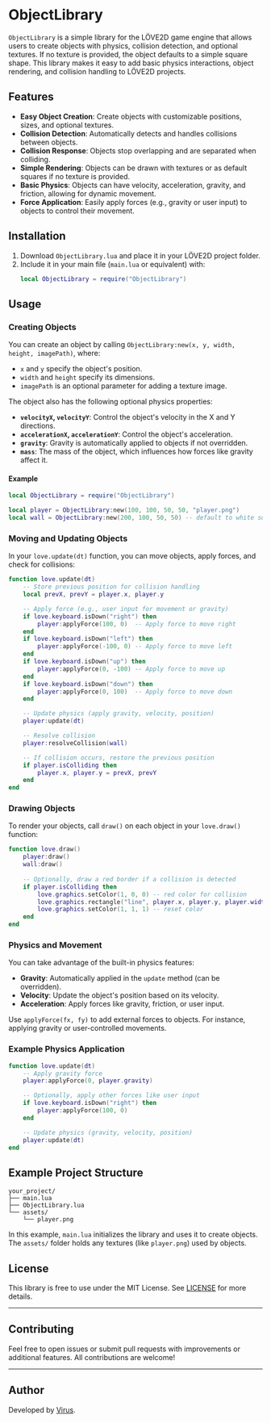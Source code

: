 # ObjectLibrary

`ObjectLibrary` is a simple library for the LÖVE2D game engine that allows users to create objects with physics, collision detection, and optional textures. If no texture is provided, the object defaults to a simple square shape. This library makes it easy to add basic physics interactions, object rendering, and collision handling to LÖVE2D projects.

## Features

- **Easy Object Creation**: Create objects with customizable positions, sizes, and optional textures.
- **Collision Detection**: Automatically detects and handles collisions between objects.
- **Collision Response**: Objects stop overlapping and are separated when colliding.
- **Simple Rendering**: Objects can be drawn with textures or as default squares if no texture is provided.
- **Basic Physics**: Objects can have velocity, acceleration, gravity, and friction, allowing for dynamic movement.
- **Force Application**: Easily apply forces (e.g., gravity or user input) to objects to control their movement.

## Installation

1. Download `ObjectLibrary.lua` and place it in your LÖVE2D project folder.
2. Include it in your main file (`main.lua` or equivalent) with:
   ```lua
   local ObjectLibrary = require("ObjectLibrary")
   ```

## Usage

### Creating Objects

You can create an object by calling `ObjectLibrary:new(x, y, width, height, imagePath)`, where:
- `x` and `y` specify the object's position.
- `width` and `height` specify its dimensions.
- `imagePath` is an optional parameter for adding a texture image.

The object also has the following optional physics properties:
- **`velocityX`, `velocityY`**: Control the object's velocity in the X and Y directions.
- **`accelerationX`, `accelerationY`**: Control the object's acceleration.
- **`gravity`**: Gravity is automatically applied to objects if not overridden.
- **`mass`**: The mass of the object, which influences how forces like gravity affect it.

#### Example

```lua
local ObjectLibrary = require("ObjectLibrary")

local player = ObjectLibrary:new(100, 100, 50, 50, "player.png")
local wall = ObjectLibrary:new(200, 100, 50, 50) -- default to white square
```

### Moving and Updating Objects

In your `love.update(dt)` function, you can move objects, apply forces, and check for collisions:

```lua
function love.update(dt)
    -- Store previous position for collision handling
    local prevX, prevY = player.x, player.y

    -- Apply force (e.g., user input for movement or gravity)
    if love.keyboard.isDown("right") then
        player:applyForce(100, 0)  -- Apply force to move right
    end
    if love.keyboard.isDown("left") then
        player:applyForce(-100, 0) -- Apply force to move left
    end
    if love.keyboard.isDown("up") then
        player:applyForce(0, -100) -- Apply force to move up
    end
    if love.keyboard.isDown("down") then
        player:applyForce(0, 100)  -- Apply force to move down
    end

    -- Update physics (apply gravity, velocity, position)
    player:update(dt)

    -- Resolve collision
    player:resolveCollision(wall)

    -- If collision occurs, restore the previous position
    if player.isColliding then
        player.x, player.y = prevX, prevY
    end
end
```

### Drawing Objects

To render your objects, call `draw()` on each object in your `love.draw()` function:

```lua
function love.draw()
    player:draw()
    wall:draw()
    
    -- Optionally, draw a red border if a collision is detected
    if player.isColliding then
        love.graphics.setColor(1, 0, 0) -- red color for collision
        love.graphics.rectangle("line", player.x, player.y, player.width, player.height)
        love.graphics.setColor(1, 1, 1) -- reset color
    end
end
```

### Physics and Movement

You can take advantage of the built-in physics features:
- **Gravity**: Automatically applied in the `update` method (can be overridden).
- **Velocity**: Update the object's position based on its velocity.
- **Acceleration**: Apply forces like gravity, friction, or user input.

Use `applyForce(fx, fy)` to add external forces to objects. For instance, applying gravity or user-controlled movements.

### Example Physics Application

```lua
function love.update(dt)
    -- Apply gravity force
    player:applyForce(0, player.gravity)

    -- Optionally, apply other forces like user input
    if love.keyboard.isDown("right") then
        player:applyForce(100, 0)
    end

    -- Update physics (gravity, velocity, position)
    player:update(dt)
end
```

## Example Project Structure

```
your_project/
├── main.lua
├── ObjectLibrary.lua
└── assets/
    └── player.png
```

In this example, `main.lua` initializes the library and uses it to create objects. The `assets/` folder holds any textures (like `player.png`) used by objects.

## License

This library is free to use under the MIT License. See [LICENSE](LICENSE) for more details.

---

## Contributing

Feel free to open issues or submit pull requests with improvements or additional features. All contributions are welcome!

---

## Author

Developed by [Virus](https://github.com/Virus01Official).
